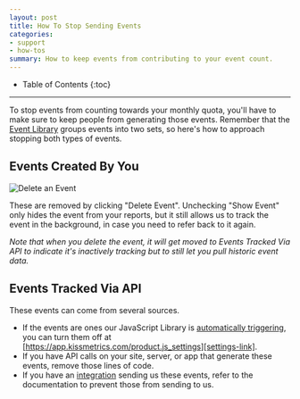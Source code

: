```yaml
---
layout: post
title: How To Stop Sending Events
categories:
- support
- how-tos
summary: How to keep events from contributing to your event count.
---
```

* Table of Contents
{:toc}
* * *

To stop events from counting towards your monthly quota, you'll have to make sure to keep people from generating those events. Remember that the [Event Library][event-lib] groups events into two sets, so here's how to approach stopping both types of events.

## Events Created By You

![Delete an Event][delete-event]

These are removed by clicking "Delete Event". Unchecking "Show Event" only hides the event from your reports, but it still allows us to track the event in the background, in case you need to refer back to it again.

*Note that when you delete the event, it will get moved to Events Tracked Via API to indicate it's inactively tracking but to still let you pull historic event data.*

## Events Tracked Via API

These events can come from several sources.

* If the events are ones our JavaScript Library is [automatically triggering][js-settings], you can turn them off at [https://app.kissmetrics.com/product.js_settings][settings-link].
* If you have API calls on your site, server, or app that generate these events, remove those lines of code.
* If you have an [integration][integration] sending us these events, refer to the documentation to prevent those from sending to us.

[event-lib]: /tools/event-library
[integration]: /integrations
[js-settings]: /apis/javascript/javascript-settings
[delete-event]: https://s3.amazonaws.com/kissmetrics-support-files/assets/how-tos/stop-events/delete-event.png
[settings-link]: https://app.kissmetrics.com/product.js_settings
